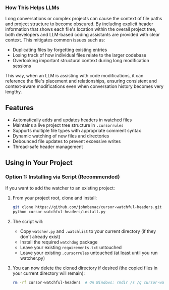 ### How This Helps LLMs

Long conversations or complex projects can cause the context of file paths and project structure to become obscured. By including explicit header information that shows each file's location within the overall project tree, both developers and LLM-based coding assistants are provided with clear context. This mitigates common issues such as:

- Duplicating files by forgetting existing entries
- Losing track of how individual files relate to the larger codebase
- Overlooking important structural context during long modification sessions

This way, when an LLM is assisting with code modifications, it can reference the file's placement and relationships, ensuring consistent and context-aware modifications even when conversation history becomes very lengthy.

## Features

- Automatically adds and updates headers in watched files
- Maintains a live project tree structure in `.cursorrules`
- Supports multiple file types with appropriate comment syntax
- Dynamic watching of new files and directories
- Debounced file updates to prevent excessive writes
- Thread-safe header management



## Using in Your Project

### Option 1: Installing via Script (Recommended)

If you want to add the watcher to an existing project:

1. From your project root, clone and install:
   ```bash
   git clone https://github.com/johnbenac/cursor-watchful-headers.git
   python cursor-watchful-headers/install.py
   ```

2. The script will:
   - Copy `watcher.py` and `.watchlist` to your current directory (if they don't already exist)
   - Install the required `watchdog` package
   - Leave your existing `requirements.txt` untouched
   - Leave your existing `.cursorrules` untouched (at least until you run watcher.py)

3. You can now delete the cloned directory if desired (the copied files in your current directory will remain):
   ```bash
   rm -rf cursor-watchful-headers  # On Windows: rmdir /s /q cursor-watchful-headers
   ```
